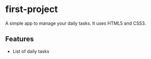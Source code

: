 # first-project
A simple app to manage your daily tasks.
It uses HTML5 and CSS3.
## Features
* List of daily tasks
